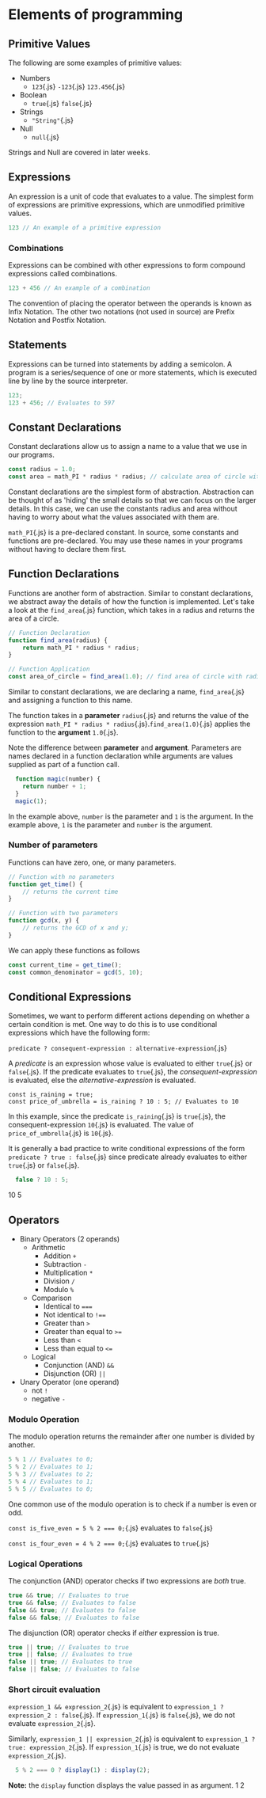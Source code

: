 # Elements of programming

## Primitive Values

The following are some examples of primitive values:

* Numbers
  * `123`{.js} `-123`{.js} `123.456`{.js}
* Boolean
  * `true`{.js} `false`{.js}
* Strings
  * `"String"`{.js}
* Null
  * `null`{.js}

<box type="info">
  Strings and Null are covered in later weeks.
</box>

## Expressions
An expression is a unit of code that evaluates to a value. The simplest form of expressions are primitive expressions, which are unmodified primitive values.

```js
123 // An example of a primitive expression
```

### Combinations
Expressions can be combined with other expressions to form compound expressions called combinations.

```js
123 + 456 // An example of a combination
```

<box type="info">
  The convention of placing the operator between the operands is known as Infix Notation. The other two notations (not used in source) are Prefix Notation and Postfix Notation.
</box>

## Statements
Expressions can be turned into statements by adding a semicolon. A program is a series/sequence of one or more statements, which is executed line by line by the source interpreter.

```js
123;
123 + 456; // Evaluates to 597
```

## Constant Declarations
Constant declarations allow us to assign a name to a value that we use in our programs.

```js
const radius = 1.0;
const area = math_PI * radius * radius; // calculate area of circle with radius 1.0
```

Constant declarations are the simplest form of abstraction. Abstraction can be thought of as 'hiding' the small details so that we can focus on the larger details. In this case, we can use the constants radius and area without having to worry about what the values associated with them are.

<box type="info">

  `math_PI`{.js} is a pre-declared constant. In source, some constants and functions are pre-declared. You may use these names in your programs without having to declare them first.
</box>

## Function Declarations
Functions are another form of abstraction. Similar to constant declarations, we abstract away the details of how the function is implemented. Let's take a look at the `find_area`{.js} function, which takes in a radius and returns the area of a circle.

```js
// Function Declaration
function find_area(radius) {
    return math_PI * radius * radius;
}

// Function Application
const area_of_circle = find_area(1.0); // find area of circle with radius 1.0
```

Similar to constant declarations, we are declaring a name, `find_area`{.js} and assigning a function to this name. 

The function takes in a **parameter** `radius`{.js} and returns the value of the expression `math_PI * radius * radius`{.js}.`find_area(1.0)`{.js} applies the function to the **argument** `1.0`{.js}.

<box type="important">

  Note the difference between **parameter** and **argument**. Parameters are names declared in a function declaration while arguments are values supplied as part of a function call.
</box>

<question type="mcq" header="Which of the following is correct?">

  ```js
    function magic(number) {
      return number + 1;
    }
    magic(1);
  ```
  <q-option correct>
      In the example above, <code>number</code> is the parameter and <code>1</code> is the argument.
    </q-option>
    <q-option reason="This is wrong. It should be the other way round.">
      In the example above, <code>1</code> is the parameter and <code>number</code> is the argument.
  </q-option>
</question>

### Number of parameters
Functions can have zero, one, or many parameters.

```js
// Function with no parameters
function get_time() {
    // returns the current time
}

// Function with two parameters
function gcd(x, y) {
    // returns the GCD of x and y;
}
```

We can apply these functions as follows

```js
const current_time = get_time();
const common_denominator = gcd(5, 10);
```

## Conditional Expressions
Sometimes, we want to perform different actions depending on whether a certain condition is met. One way to do this is to use conditional expressions which have the following form:

`predicate ? consequent-expression : alternative-expression`{.js}

A *predicate* is an expression whose value is evaluated to either `true`{.js} or `false`{.js}. If the predicate evaluates to `true`{.js}, the *consequent-expression* is evaluated, else the *alternative-expression* is evaluated.

```
const is_raining = true;
const price_of_umbrella = is_raining ? 10 : 5; // Evaluates to 10
```

In this example, since the predicate `is_raining`{.js} is `true`{.js}, the consequent-expression `10`{.js} is evaluated. The value of `price_of_umbrella`{.js} is `10`{.js}.

<box type="info">

  It is generally a bad practice to write conditional expressions of the form `predicate ? true : false`{.js} since predicate already evaluates to either `true`{.js} or `false`{.js}.
</box>

<question type="mcq" header="What is the result after evaluating the following program?">

  ```js
    false ? 10 : 5;
  ```
  <q-option reason="Since the predicate evaluates to false, the result is the alternative-expression not the consequent-expression.">
      10
    </q-option>
    <q-option correct>
      5
  </q-option>
</question>

## Operators
* Binary Operators (2 operands)
  * Arithmetic
    * Addition `+`
    * Subtraction `-`
    * Multiplication `*`
    * Division `/`
    * Modulo `%`
  * Comparison
    * Identical to `===`
    * Not identical to `!==`
    * Greater than `>`
    * Greater than equal to `>=`
    * Less than `<`
    * Less than equal to `<=`
  * Logical
    * Conjunction (AND) `&&`
    * Disjunction (OR) `||`
* Unary Operator (one operand)
  * not `!`
  * negative `-`

### Modulo Operation
The modulo operation returns the remainder after one number is divided by another.

```js
5 % 1 // Evaluates to 0;
5 % 2 // Evaluates to 1;
5 % 3 // Evaluates to 2;
5 % 4 // Evaluates to 1;
5 % 5 // Evaluates to 0;
```

<box type="important">
One common use of the modulo operation is to check if a number is even or odd.

`const is_five_even = 5 % 2 === 0;`{.js} evaluates to `false`{.js}

`const is_four_even = 4 % 2 === 0;`{.js} evaluates to `true`{.js}
</box>

### Logical Operations
The conjunction (AND) operator checks if two expressions are *both* true.

```js
true && true; // Evaluates to true
true && false; // Evaluates to false
false && true; // Evaluates to false
false && false; // Evaluates to false
```

The disjunction (OR) operator checks if *either* expression is true.

```js
true || true; // Evaluates to true
true || false; // Evaluates to true
false || true; // Evaluates to true
false || false; // Evaluates to false
```

### Short circuit evaluation

`expression_1 && expression_2`{.js} is equivalent to `expression_1 ? expression_2 : false`{.js}. If `expression_1`{.js} is `false`{.js}, we do not evaluate `expression_2`{.js}.

Similarly, `expression_1 || expression_2`{.js} is equivalent to `expression_1 ? true: expression_2`{.js}. If `expression_1`{.js} is true, we do not evaluate `expression_2`{.js}.

<question type="checkbox" header="Which of the following values are displayed when the program below is evaluated?">

  ```js
    5 % 2 === 0 ? display(1) : display(2);
  ```

  **Note:** the `display` function displays the value passed in as argument.
  <q-option reason="`display(1)` is not evaluated.">
      1
    </q-option>
    <q-option correct>
      2
  </q-option>
</question>
